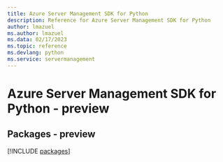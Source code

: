 ```yaml
---
title: Azure Server Management SDK for Python
description: Reference for Azure Server Management SDK for Python
author: lmazuel
ms.author: lmazuel
ms.data: 02/17/2023
ms.topic: reference
ms.devlang: python
ms.service: servermanagement
---
```

# Azure Server Management SDK for Python - preview
## Packages - preview
[!INCLUDE [packages](server-management-index.md)]